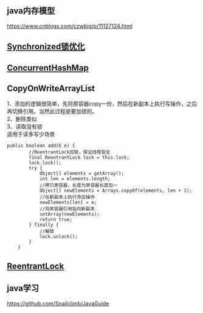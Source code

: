 ## java内存模型
https://www.cnblogs.com/czwbig/p/11127124.html

## [Synchronized锁优化](https://www.huaweicloud.com/articles/275e924eb2e1536a68735c656b3017ba.html)

## [ConcurrentHashMap](https://juejin.cn/post/6844904018729254926)

## CopyOnWriteArrayList  
1、添加的逻辑很简单，先将原容器copy一份，然后在新副本上执行写操作，之后再切换引用。当然此过程是要加锁的。  
2、删除类似  
3、读取没有锁  
适用于读多写少场景  
```
public boolean add(E e) {
        //ReentrantLock加锁，保证线程安全
        final ReentrantLock lock = this.lock;
        lock.lock();
        try {
            Object[] elements = getArray();
            int len = elements.length;
            //拷贝原容器，长度为原容器长度加一
            Object[] newElements = Arrays.copyOf(elements, len + 1);
            //在新副本上执行添加操作
            newElements[len] = e;
            //将原容器引用指向新副本
            setArray(newElements);
            return true;
        } finally {
            //解锁
            lock.unlock();
        }
    }
```

## [ReentrantLock](https://zhuanlan.zhihu.com/p/82992473)


## java学习
https://github.com/Snailclimb/JavaGuide
